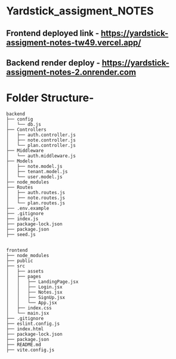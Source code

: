 # Yardstick_assigment_NOTES
## Frontend deployed link - https://yardstick-assigment-notes-tw49.vercel.app/
## Backend render deploy - https://yardstick-assigment-notes-2.onrender.com

# Folder Structure- 
```
backend
├── config
│   └── db.js
├── Controllers
│   ├── auth.controller.js
│   ├── note.controller.js
│   └── plan.controller.js
├── Middleware
│   └── auth.middleware.js
├── Models
│   ├── note.model.js
│   ├── tenant.model.js
│   └── user.model.js
├── node_modules
├── Routes
│   ├── auth.routes.js
│   ├── note.routes.js
│   └── plan.routes.js
├── .env.example
├── .gitignore
├── index.js
├── package-lock.json
├── package.json
├── seed.js


frontend
├── node_modules
├── public
├── src
│   ├── assets
│   ├── pages
│   │   ├── LandingPage.jsx
│   │   ├── Login.jsx
│   │   ├── Notes.jsx
│   │   ├── SignUp.jsx
│   │   └── App.jsx
│   ├── index.css
│   └── main.jsx
├── .gitignore
├── eslint.config.js
├── index.html
├── package-lock.json
├── package.json
├── README.md
├── vite.config.js
```
